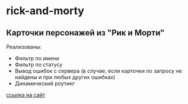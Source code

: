 # rick-and-morty

## Карточки персонажей из "Рик и Морти"
Реализованы:
* Фильтр по имени
* Фильтр по статусу
* Вывод ошибок с сервера (в случае, если карточки по запросу не найдены и при любых других ошибках)
* Динамический роутинг

[ссылка на сайт](https://katkovatanya.github.io/rick-and-morty/)